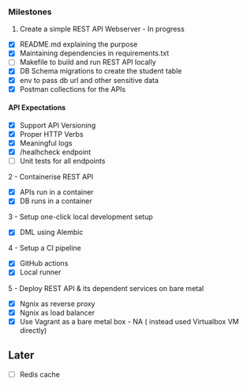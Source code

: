 ### Milestones
1. Create a simple REST API Webserver - In progress
   
- [x] README.md explaining the purpose
- [x] Maintaining dependencies in requirements.txt
- [ ] Makefile to build and run REST API locally
- [x] DB Schema migrations to create the student table
- [x] env to pass db url and other sensitive data
- [x] Postman collections for the APIs

#### API Expectations
- [x] Support API Versioning
- [x] Proper HTTP Verbs
- [x] Meaningful logs
- [x] /healhcheck endpoint
- [ ] Unit tests for all endpoints

2 - Containerise REST API
- [x] APIs run in a container
- [x] DB runs in a container

3 - Setup one-click local development setup
- [x] DML using Alembic

4 - Setup a CI pipeline
- [x] GitHub actions 
- [x] Local runner

5 - Deploy REST API & its dependent services on bare metal
- [x] Ngnix as reverse proxy
- [x] Ngnix as load balancer
- [x] Use Vagrant as a bare metal box - NA ( instead used Virtualbox VM directly)

## Later

- [ ] Redis cache
